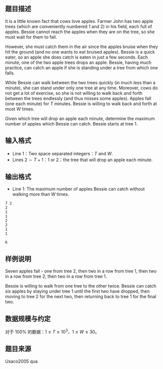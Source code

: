 ## 题目描述

It is a little known fact that cows love apples. Farmer John has two apple trees (which are conveniently numbered $1$ and $2$) in his field, each full of apples. Bessie cannot reach the apples when they are on the tree, so she must wait for them to fall.

However, she must catch them in the air since the apples bruise when they hit the ground (and no one wants to eat bruised apples). Bessie is a quick eater, so an apple she does catch is eaten in just a few seconds. Each minute, one of the two apple trees drops an apple. Bessie, having much practice, can catch an apple if she is standing under a tree from which one falls.

While Bessie can walk between the two trees quickly (in much less than a minute), she can stand under only one tree at any time. Moreover, cows do not get a lot of exercise, so she is not willing to walk back and forth between the trees endlessly (and thus misses some apples). Apples fall (one each minute) for $T$ minutes. Bessie is willing to walk back and forth at most $W$ times. 

Given which tree will drop an apple each minute, determine the maximum number of apples which Bessie can catch. Bessie starts at tree $1$.

## 输入格式

* Line $1$：Two space separated integers：$T$ and $W$.
* Lines $2 \sim T + 1$：$1$ or $2$：the tree that will drop an apple each minute.

## 输出格式

* Line $1$: The maximum number of apples Bessie can catch without walking more than $W$ times.

```input1
7 2
2
1
1
2
2
1
1
```

```output1
6
```

## 样例说明
 
Seven apples fall - one from tree $2$, then two in a row from tree $1$, then two in a row from tree $2$, then two in a row from tree $1$.

Bessie is willing to walk from one tree to the other twice. Bessie can catch six apples by staying under tree $1$ until the first two have dropped, then moving to tree $2$ for the next two, then returning back to tree $1$ for the final two.

## 数据规模与约定

对于 $100\%$ 的数据：$1 \leq T \leq 10^3$，$1 \leq W \leq 30$。

## 题目来源

Usaco2005 qua